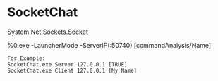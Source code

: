 # SocketChat
System.Net.Sockets.Socket

%0.exe -LauncherMode -ServerIP(:50740) [commandAnalysis/Name]

	For Example: 
	SocketChat.exe Server 127.0.0.1 [TRUE]
	SocketChat.exe Client 127.0.0.1 [My Name]